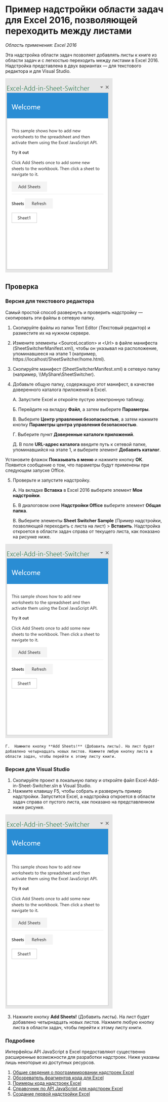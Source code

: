# <a name="sheet-switcher-task-pane-add-in-sample-for-excel-2016"></a>Пример надстройки области задач для Excel 2016, позволяющей переходить между листами

_Область применения: Excel 2016_

Эта надстройка области задач позволяет добавлять листы к книге из области задач и с легкостью переходить между листами в Excel 2016. Надстройка представлена в двух вариантах — для текстового редактора и для Visual Studio.

![Пример надстройки, позволяющей переходить между листами](../Images/SheetSwitcher_taskpane.PNG)

## <a name="try-it-out"></a>Проверка
### <a name="text-editor-version"></a>Версия для текстового редактора

Самый простой способ развернуть и проверить надстройку — скопировать эти файлы в сетевую папку.

1.  Скопируйте файлы из папки Text Editor (Текстовый редактор) и разместите их на нужном сервере.
2.  Измените элементы \<SourceLocation\> и \<Url\> в файле манифеста (SheetSwitcherManifest.xml), чтобы он указывал на расположение, упоминавшееся на этапе 1 (например, https://localhost/SheetSwitcher/home.html).
3.  Скопируйте манифест (SheetSwitcherManifest.xml) в сетевую папку (например, \\\MyShare\SheetSwitcher).
4.  Добавьте общую папку, содержащую этот манифест, в качестве доверенного каталога приложений в Excel.

    А.  Запустите Excel и откройте пустую электронную таблицу.

    Б.  Перейдите на вкладку **Файл**, а затем выберите **Параметры**.

    В.  Выберите **Центр управления безопасностью**, а затем нажмите кнопку **Параметры центра управления безопасностью**.

    Г.  Выберите пункт **Доверенные каталоги приложений**.

    Д.  В поле **URL-адрес каталога** введите путь к сетевой папке, упоминавшийся на этапе 1, и выберите элемент **Добавить каталог**.

   Установите флажок **Показывать в меню** и нажмите кнопку **ОК**. Появится сообщение о том, что параметры будут применены при следующем запуске Office.

5.  Проверьте и запустите надстройку.

    А.  На вкладке **Вставка** в Excel 2016 выберите элемент **Мои надстройки**.

    Б.  В диалоговом окне **Надстройки Office** выберите элемент **Общая папка**.

    В.  Выберите элементы **Sheet Switcher Sample** (Пример надстройки, позволяющей переходить с листа на лист) > **Вставить**. Надстройка откроется в области задач справа от текущего листа, как показано на рисунке ниже.

  ![Пример надстройки, позволяющей переходить между листами](../Images/SheetSwitcher_taskpane.PNG)

    Г.  Нажмите кнопку **Add Sheets!** (Добавить листы). На лист будет добавлено четырнадцать новых листов. Нажмите любую кнопку листа в области задач, чтобы перейти к этому листу книги.


### <a name="visual-studio-version"></a>Версия для Visual Studio
1.  Скопируйте проект в локальную папку и откройте файл Excel-Add-in-Sheet-Switcher.sln в Visual Studio.
2.  Нажмите клавишу F5, чтобы собрать и развернуть пример надстройки. Запустится Excel, а надстройка откроется в области задач справа от пустого листа, как показано на представленном ниже рисунке.

  ![Пример надстройки, позволяющей переходить между листами](../Images/SheetSwitcher_taskpane.PNG)

3. Нажмите кнопку **Add Sheets!** (Добавить листы). На лист будет добавлено четырнадцать новых листов. Нажмите любую кнопку листа в области задач, чтобы перейти к этому листу книги.



### <a name="learn-more"></a>Подробнее

Интерфейсы API JavaScript в Excel предоставляют существенно расширенные возможности для разработки надстроек. Ниже указаны лишь некоторые из доступных ресурсов.

1.  [Общие сведения о программировании надстроек Excel](https://github.com/OfficeDev/office-js-docs/blob/master/excel/excel-add-ins-programming-overview.md)
2.  [Обозреватель фрагментов кода для Excel](http://officesnippetexplorer.azurewebsites.net/#/snippets/excel)
3.  [Примеры кода надстроек Excel](https://github.com/OfficeDev/office-js-docs/blob/master/excel/excel-add-ins-code-samples.md)
4.  [Справочник по API JavaScript для надстроек Excel](https://github.com/OfficeDev/office-js-docs/blob/master/excel/excel-add-ins-javascript-reference.md)
5.  [Создание первой надстройки Excel](https://github.com/OfficeDev/office-js-docs/blob/master/excel/build-your-first-excel-add-in.md)